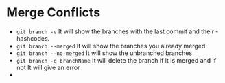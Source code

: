 # Merge Conflicts

- `git branch -v` It will show the branches with the last commit and their - hashcodes.
- `git branch --merged` It will show the branches you already merged
- `git branch --no-merged` It will show the unbranched branches
- `git branch -d branchName` It will delete the branch if it is merged and  if not It will give an error
- 

